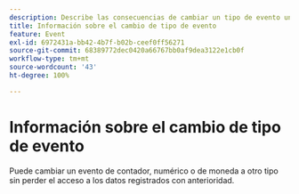 ```yaml
---
description: Describe las consecuencias de cambiar un tipo de evento una vez que los datos se han recopilado.
title: Información sobre el cambio de tipo de evento
feature: Event
exl-id: 6972431a-bb42-4b7f-b02b-ceef0ff56271
source-git-commit: 68389772dec0420a66767bb0af9dea3122e1cb0f
workflow-type: tm+mt
source-wordcount: '43'
ht-degree: 100%

---
```


# Información sobre el cambio de tipo de evento

Puede cambiar un evento de contador, numérico o de moneda a otro tipo sin perder el acceso a los datos registrados con anterioridad.
